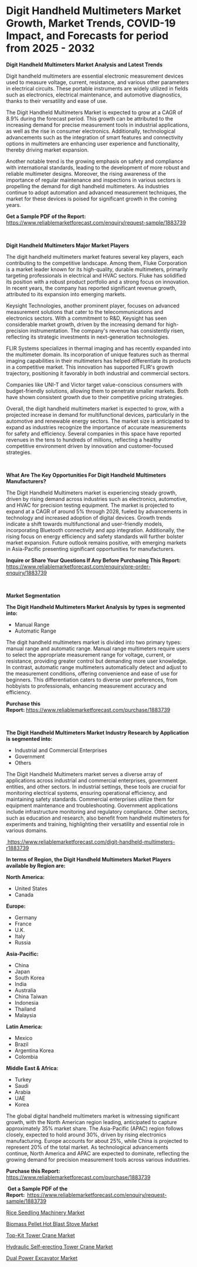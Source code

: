 <p><h1>Digit Handheld Multimeters Market Growth, Market Trends, COVID-19 Impact, and Forecasts for period from 2025 - 2032</h1></p><p><strong>Digit Handheld Multimeters Market Analysis and Latest Trends</strong></p>
<p><p>Digit handheld multimeters are essential electronic measurement devices used to measure voltage, current, resistance, and various other parameters in electrical circuits. These portable instruments are widely utilized in fields such as electronics, electrical maintenance, and automotive diagnostics, thanks to their versatility and ease of use. </p><p>The Digit Handheld Multimeters Market is expected to grow at a CAGR of 8.9% during the forecast period. This growth can be attributed to the increasing demand for precise measurement tools in industrial applications, as well as the rise in consumer electronics. Additionally, technological advancements such as the integration of smart features and connectivity options in multimeters are enhancing user experience and functionality, thereby driving market expansion.</p><p>Another notable trend is the growing emphasis on safety and compliance with international standards, leading to the development of more robust and reliable multimeter designs. Moreover, the rising awareness of the importance of regular maintenance and inspections in various sectors is propelling the demand for digit handheld multimeters. As industries continue to adopt automation and advanced measurement techniques, the market for these devices is poised for significant growth in the coming years.</p></p>
<p><strong>Get a Sample PDF of the Report:&nbsp;</strong> <a href="https://www.reliablemarketforecast.com/enquiry/request-sample/1883739?utm_campaign=2299&utm_medium=2&utm_source=Github&utm_content=ia&utm_term=01032025&utm_id=digit-handheld-multimeters">https://www.reliablemarketforecast.com/enquiry/request-sample/1883739</a></p>
<p>&nbsp;</p>
<p><strong>Digit Handheld Multimeters Major Market Players</strong></p>
<p><p>The digit handheld multimeters market features several key players, each contributing to the competitive landscape. Among them, Fluke Corporation is a market leader known for its high-quality, durable multimeters, primarily targeting professionals in electrical and HVAC sectors. Fluke has solidified its position with a robust product portfolio and a strong focus on innovation. In recent years, the company has reported significant revenue growth, attributed to its expansion into emerging markets.</p><p>Keysight Technologies, another prominent player, focuses on advanced measurement solutions that cater to the telecommunications and electronics sectors. With a commitment to R&D, Keysight has seen considerable market growth, driven by the increasing demand for high-precision instrumentation. The company's revenue has consistently risen, reflecting its strategic investments in next-generation technologies.</p><p>FLIR Systems specializes in thermal imaging and has recently expanded into the multimeter domain. Its incorporation of unique features such as thermal imaging capabilities in their multimeters has helped differentiate its products in a competitive market. This innovation has supported FLIR's growth trajectory, positioning it favorably in both industrial and commercial sectors.</p><p>Companies like UNI-T and Victor target value-conscious consumers with budget-friendly solutions, allowing them to penetrate smaller markets. Both have shown consistent growth due to their competitive pricing strategies.</p><p>Overall, the digit handheld multimeters market is expected to grow, with a projected increase in demand for multifunctional devices, particularly in the automotive and renewable energy sectors. The market size is anticipated to expand as industries recognize the importance of accurate measurements for safety and efficiency. Several companies in this space have reported revenues in the tens to hundreds of millions, reflecting a healthy competitive environment driven by innovation and customer-focused strategies.</p></p>
<p>&nbsp;</p>
<p><strong>What Are The Key Opportunities For Digit Handheld Multimeters Manufacturers?</strong></p>
<p><p>The Digit Handheld Multimeters market is experiencing steady growth, driven by rising demand across industries such as electronics, automotive, and HVAC for precision testing equipment. The market is projected to expand at a CAGR of around 5% through 2028, fueled by advancements in technology and increased adoption of digital devices. Growth trends indicate a shift towards multifunctional and user-friendly models, incorporating Bluetooth connectivity and app integration. Additionally, the rising focus on energy efficiency and safety standards will further bolster market expansion. Future outlook remains positive, with emerging markets in Asia-Pacific presenting significant opportunities for manufacturers.</p></p>
<p><strong>Inquire or Share Your Questions If Any Before Purchasing This Report:</strong> <a href="https://www.reliablemarketforecast.com/enquiry/pre-order-enquiry/1883739?utm_campaign=2299&utm_medium=2&utm_source=Github&utm_content=ia&utm_term=01032025&utm_id=digit-handheld-multimeters">https://www.reliablemarketforecast.com/enquiry/pre-order-enquiry/1883739</a></p>
<p>&nbsp;</p>
<p><strong>Market Segmentation</strong></p>
<p><strong>The Digit Handheld Multimeters Market Analysis by types is segmented into:</strong></p>
<p><ul><li>Manual Range</li><li>Automatic Range</li></ul></p>
<p><p>The digit handheld multimeters market is divided into two primary types: manual range and automatic range. Manual range multimeters require users to select the appropriate measurement range for voltage, current, or resistance, providing greater control but demanding more user knowledge. In contrast, automatic range multimeters automatically detect and adjust to the measurement conditions, offering convenience and ease of use for beginners. This differentiation caters to diverse user preferences, from hobbyists to professionals, enhancing measurement accuracy and efficiency.</p></p>
<p><strong>Purchase this Report:&nbsp;</strong><a href="https://www.reliablemarketforecast.com/purchase/1883739?utm_campaign=2299&utm_medium=2&utm_source=Github&utm_content=ia&utm_term=01032025&utm_id=digit-handheld-multimeters">https://www.reliablemarketforecast.com/purchase/1883739</a></p>
<p>&nbsp;</p>
<p><strong>The Digit Handheld Multimeters Market Industry Research by Application is segmented into:</strong></p>
<p><ul><li>Industrial and Commercial Enterprises</li><li>Government</li><li>Others</li></ul></p>
<p><p>The Digit Handheld Multimeters market serves a diverse array of applications across industrial and commercial enterprises, government entities, and other sectors. In industrial settings, these tools are crucial for monitoring electrical systems, ensuring operational efficiency, and maintaining safety standards. Commercial enterprises utilize them for equipment maintenance and troubleshooting. Government applications include infrastructure monitoring and regulatory compliance. Other sectors, such as education and research, also benefit from handheld multimeters for experiments and training, highlighting their versatility and essential role in various domains.</p></p>
<p><a href="https://www.reliablemarketforecast.com/digit-handheld-multimeters-r1883739?utm_campaign=2299&utm_medium=2&utm_source=Github&utm_content=ia&utm_term=01032025&utm_id=digit-handheld-multimeters">&nbsp;https://www.reliablemarketforecast.com/digit-handheld-multimeters-r1883739</a></p>
<p><strong>In terms of Region, the Digit Handheld Multimeters Market Players available by Region are:</strong></p>
<p>
    <p> <strong> North America: </strong>
        <ul>
            <li>United States</li>
            <li>Canada</li>
        </ul>
        </p> 
    <p> <strong> Europe: </strong>
        <ul>
            <li>Germany</li>
            <li>France</li>
            <li>U.K.</li>
            <li>Italy</li>
            <li>Russia</li>
        </ul>
        </p> 
    <p> <strong> Asia-Pacific: </strong>
        <ul>
            <li>China</li>
            <li>Japan</li>
            <li>South Korea</li>
            <li>India</li>
            <li>Australia</li>
            <li>China Taiwan</li>
            <li>Indonesia</li>
            <li>Thailand</li>
            <li>Malaysia</li>
        </ul>
        </p> 
    <p> <strong> Latin America: </strong>
        <ul>
            <li>Mexico</li>
            <li>Brazil</li>
            <li>Argentina Korea</li>
            <li>Colombia</li>
        </ul>
        </p> 
    <p> <strong> Middle East & Africa: </strong>
        <ul>
            <li>Turkey</li>
            <li>Saudi</li>
            <li>Arabia</li>
            <li>UAE</li>
            <li>Korea</li>
        </ul>
    </p>
    </p>
<p><p>The global digital handheld multimeters market is witnessing significant growth, with the North American region leading, anticipated to capture approximately 35% market share. The Asia-Pacific (APAC) region follows closely, expected to hold around 30%, driven by rising electronics manufacturing. Europe accounts for about 25%, while China is projected to represent 20% of the total market. As technological advancements continue, North America and APAC are expected to dominate, reflecting the growing demand for precision measurement tools across various industries.</p></p>
<p><strong>Purchase this Report: </strong><a href="https://www.reliablemarketforecast.com/purchase/1883739?utm_campaign=2299&utm_medium=2&utm_source=Github&utm_content=ia&utm_term=01032025&utm_id=digit-handheld-multimeters">https://www.reliablemarketforecast.com/purchase/1883739</a></p>
<p>&nbsp;<strong>Get a Sample PDF of the Report:&nbsp;&nbsp;</strong><a href="https://www.reliablemarketforecast.com/enquiry/request-sample/1883739?utm_campaign=2299&utm_medium=2&utm_source=Github&utm_content=ia&utm_term=01032025&utm_id=digit-handheld-multimeters">https://www.reliablemarketforecast.com/enquiry/request-sample/1883739</a></p>
<p><strong></strong></p>
<p><p><a href="https://github.com/dukawashviro/Market-Research-Report-List-1/blob/main/rice-seedling-machinery-market.md?utm_campaign=2299&utm_medium=2&utm_source=Github&utm_content=ia&utm_term=01032025&utm_id=digit-handheld-multimeters">Rice Seedling Machinery Market</a></p><p><a href="https://github.com/lydiadrauth5/Market-Research-Report-List-1/blob/main/biomass-pellet-hot-blast-stove-market.md?utm_campaign=2299&utm_medium=2&utm_source=Github&utm_content=ia&utm_term=01032025&utm_id=digit-handheld-multimeters">Biomass Pellet Hot Blast Stove Market</a></p><p><a href="https://github.com/tineamonaya/Market-Research-Report-List-1/blob/main/top-kit-tower-crane-market.md?utm_campaign=2299&utm_medium=2&utm_source=Github&utm_content=ia&utm_term=01032025&utm_id=digit-handheld-multimeters">Top-Kit Tower Crane Market</a></p><p><a href="https://github.com/koopalujale2/Market-Research-Report-List-1/blob/main/hydraulic-self-erecting-tower-crane-market.md?utm_campaign=2299&utm_medium=2&utm_source=Github&utm_content=ia&utm_term=01032025&utm_id=digit-handheld-multimeters">Hydraulic Self-erecting Tower Crane Market</a></p><p><a href="https://github.com/molayrabeta/Market-Research-Report-List-1/blob/main/dual-power-excavator-market.md?utm_campaign=2299&utm_medium=2&utm_source=Github&utm_content=ia&utm_term=01032025&utm_id=digit-handheld-multimeters">Dual Power Excavator Market</a></p></p>